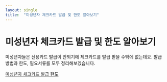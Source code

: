 ```yaml
---
layout: single
title:  "미성년자 체크카드 발급 및 한도 알아보기"
---
```


# 미성년자 체크카드 발급 및 한도 알아보기


미성년자들은 신용카드 발급이 안되기에 체크카드를 발급 받을 수밖에 없는데요. 발급 방법과 한도, 필요서류를 모두 정리해보겠습니다.


[미성년자 체크카드 발급 한도](https://hootgoon.com/%eb%af%b8%ec%84%b1%eb%85%84%ec%9e%90-%ec%b2%b4%ed%81%ac%ec%b9%b4%eb%93%9c/)
